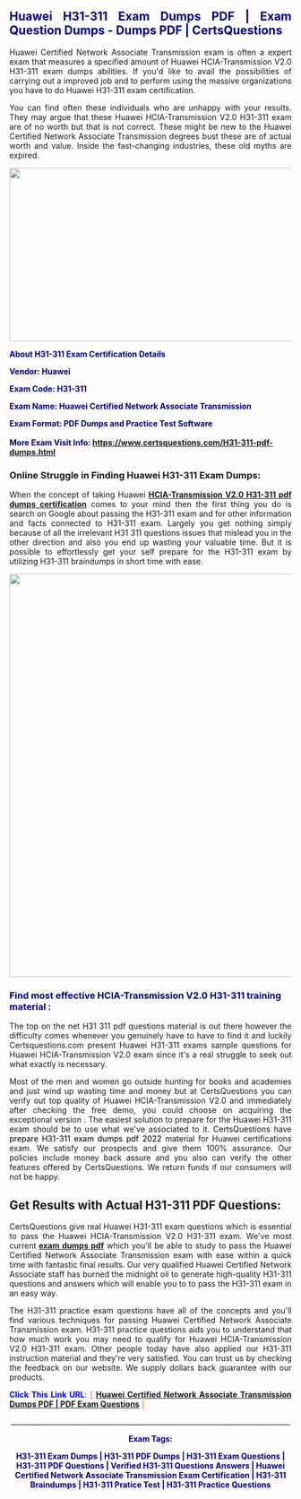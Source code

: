 <h2 style="text-align: justify;"><span style="color: #000080;">Huawei H31-311 Exam Dumps PDF | Exam Question Dumps - Dumps PDF | CertsQuestions</span></h2>
<p style="text-align: justify;">Huawei Certified Network Associate Transmission exam is often a expert exam that measures a specified amount of Huawei HCIA-Transmission V2.0 H31-311 exam dumps abilities. If you'd like to avail the possibilities of carrying out a improved job and to perform using the massive organizations you have to do Huawei H31-311 exam certification.</p>
<p style="text-align: justify;">You can find often these individuals who are unhappy with your results. They may argue that these Huawei HCIA-Transmission V2.0 H31-311 exam are of no worth but that is not correct. These might be new to the Huawei Certified Network Associate Transmission degrees bust these are of actual worth and value. Inside the fast-changing industries, these old myths are expired.</p>
<p><img style="display: block; margin-left: auto; margin-right: auto;" src="https://i.imgur.com/eaP4ae9.png" width="840" height="310" /></p>
<p><span style="color: #000080;"><strong>About H31-311 Exam Certification Details</strong></span></p>
<p><span style="color: #000080;"><strong>Vendor: Huawei<br /></strong></span></p>
<p><span style="color: #000080;"><strong>Exam Code: H31-311</strong></span></p>
<p><span style="color: #000080;"><strong>Exam Name: Huawei Certified Network Associate Transmission</strong></span></p>
<p><span style="color: #000080;"><strong>Exam Format: PDF Dumps and Practice Test Software<br /><br />More Exam Visit Info: <span style="color: #ff6600;"><a href="https://www.certsquestions.com/H31-311-pdf-dumps.html">https://www.certsquestions.com/H31-311-pdf-dumps.html</a></span></strong></span></p>
<h3>Online Struggle in Finding Huawei H31-311 Exam Dumps:</h3>
<p style="text-align: justify;">When the concept of taking Huawei <a href="https://www.certsquestions.com/H31-311-pdf-dumps.html"><strong>HCIA-Transmission V2.0 H31-311 pdf dumps certification</strong></a> comes to your mind then the first thing you do is search on Google about passing the H31-311 exam and for other information and facts connected to H31-311 exam. Largely you get nothing simply because of all the irrelevant H31 311 questions issues that mislead you in the other direction and also you end up wasting your valuable time. But it is possible to effortlessly get your self prepare for the H31-311 exam by utilizing H31-311 braindumps in short time with ease.</p>
<p><a href="https://www.certsquestions.com/H31-311-pdf-dumps.html"><img style="display: block; margin-left: auto; margin-right: auto;" src="https://i.imgur.com/pxhoKQ2.png" width="720" /></a></p>
<h3><span style="color: #000080;">Find most effective HCIA-Transmission V2.0 H31-311 training material :</span></h3>
<p style="text-align: justify;">The top on the net H31 311 pdf questions material is out there however the difficulty comes whenever you genuinely have to have to find it and luckily Certsquestions.com present Huawei H31-311 exams sample questions for Huawei HCIA-Transmission V2.0 exam since it's a real struggle to seek out what exactly is necessary.</p>
<p style="text-align: justify;">Most of the men and women go outside hunting for books and academies and just wind up wasting time and money but at CertsQuestions you can verify out top quality of Huawei HCIA-Transmission V2.0 and immediately after checking the free demo, you could choose on acquiring the exceptional version . The easiest solution to prepare for the Huawei H31-311 exam should be to use what we've associated to it. CertsQuestions have <span style="color: #000000;">prepare H31-311 exam dumps pdf 2022</span> material for Huawei certifications exam. We satisfy our prospects and give them 100% assurance. Our policies include money back assure and you also can verify the other features offered by CertsQuestions. We return funds if our consumers will not be happy.</p>
<h2>Get Results with Actual H31-311 PDF Questions:</h2>
<p style="text-align: justify;">CertsQuestions give real Huawei H31-311 exam questions which is essential to pass the Huawei HCIA-Transmission V2.0 H31-311 exam. We've most current<strong>&nbsp;<a href="https://www.certsquestions.com/">exam dumps pdf</a></strong>&nbsp;which you'll be able to study to pass the Huawei Certified Network Associate Transmission exam with ease within a quick time with fantastic final results. Our very qualified Huawei Certified Network Associate staff has burned the midnight oil to generate high-quality H31-311 questions and answers which will enable you to to pass the H31-311 exam in an easy way.</p>
<p style="text-align: justify;">The H31-311 practice exam questions have all of the concepts and you'll find various techniques for passing Huawei Certified Network Associate Transmission exam. H31-311 practice questions aids you to understand that how much work you may need to qualify for Huawei HCIA-Transmission V2.0 H31-311 exam. Other people today have also applied our H31-311 instruction material and they're very satisfied. You can trust us by checking the feedback on our website. We supply dollars back guarantee with our products.</p>
<p style="text-align: justify;"><span style="color: #0000ff;"><strong>Click This Link URL</strong>:</span> <span style="color: #ff6600;">[ <strong><a href="https://www.certsquestions.com/huawei-certified-network-associate-certification.html">Huawei Certified Network Associate Transmission Dumps PDF | PDF Exam Questions</a></strong> ]</span></p>
<p style="text-align: center;">______________________________________________________________________________</p>
<p style="text-align: center;"><span style="color: #000080;"><strong>Exam Tags:</strong></span></p>
<p style="text-align: center;"><span style="color: #000080;"><strong>H31-311 Exam Dumps | H31-311 PDF Dumps | H31-311 Exam Questions | H31-311 PDF Questions | Verified H31-311 Questions Answers | Huawei Certified Network Associate Transmission Exam Certification | H31-311 Braindumps | H31-311 Pratice Test | H31-311 Practice Questions</strong></span></p>
